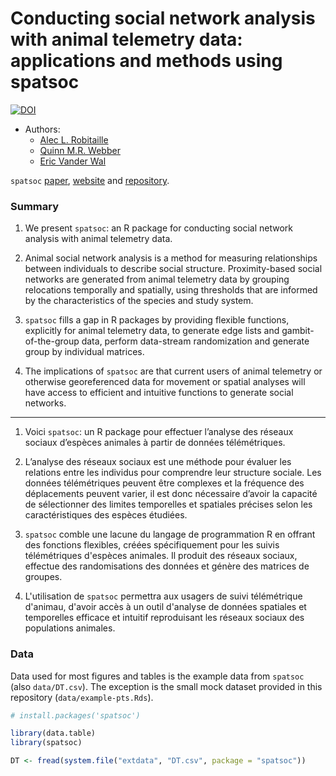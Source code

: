 # Conducting social network analysis with animal telemetry data: applications and methods using spatsoc



[![DOI](https://zenodo.org/badge/186687068.svg)](https://zenodo.org/badge/latestdoi/186687068)



- Authors:
  - [Alec L. Robitaille](http://robitalec.ca)
  - [Quinn M.R. Webber](https://qwebber.weebly.com/)
  - [Eric Vander Wal](http://weel.gitlab.io)


`spatsoc` [paper](https://doi.org/10.1111/2041-210X.13215), [website](http://spatsoc.robitalec.ca/) and [repository](https://github.com/ropensci/spatsoc). 


### Summary
1. We present `spatsoc`: an R package for conducting social network analysis with animal telemetry data.

1. Animal social network analysis is a method for measuring relationships between individuals to describe social structure. Proximity-based social networks are generated from animal telemetry data by grouping relocations temporally and spatially, using thresholds that are informed by the characteristics of the species and study system.

1. `spatsoc` fills a gap in R packages by providing flexible functions, explicitly for animal telemetry data, to generate edge lists and gambit-of-the-group data, perform data-stream randomization and generate group by individual matrices. 

1. The implications of `spatsoc` are that current users of animal telemetry or otherwise georeferenced data for movement or spatial analyses will have access to efficient and intuitive functions to generate social networks.

----

1. Voici `spatsoc`: un R package pour effectuer l’analyse des réseaux sociaux d’espèces animales à partir de données télémétriques.

1. L’analyse des réseaux sociaux est une méthode pour évaluer les relations entre les individus pour comprendre leur structure sociale. Les données télémétriques peuvent être complexes et la fréquence des déplacements peuvent varier, il est donc nécessaire d’avoir la capacité de sélectionner des limites temporelles et spatiales précises selon les caractéristiques des espèces étudiées.

1. `spatsoc` comble une lacune du langage de programmation R en offrant des fonctions flexibles, créées spécifiquement pour les suivis télémétriques d'espèces animales. Il produit des réseaux sociaux, effectue des randomisations des données et génère des matrices de groupes.

1. L'utilisation de `spatsoc` permettra aux usagers de suivi télémétrique d'animau, d'avoir accès à un outil d'analyse de données spatiales et temporelles efficace et intuitif reproduisant les réseaux sociaux des populations animales. 



### Data

Data used for most figures and tables is the example data from `spatsoc` (also `data/DT.csv`). The exception is the small mock dataset provided in this repository (`data/example-pts.Rds`).

```r
# install.packages('spatsoc')

library(data.table)
library(spatsoc)

DT <- fread(system.file("extdata", "DT.csv", package = "spatsoc"))
```
